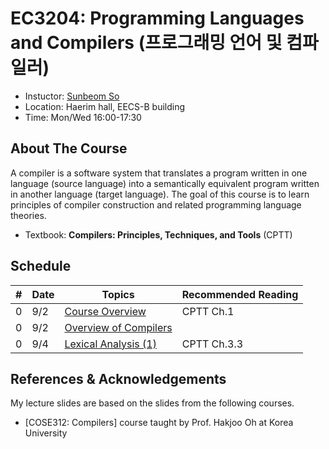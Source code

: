 # EC3204: Programming Languages and Compilers (프로그래밍 언어 및 컴파일러)
* Instuctor: [Sunbeom So](https://gist-pal.github.io)
* Location: Haerim hall, EECS-B building
* Time: Mon/Wed 16:00-17:30

## About The Course
A compiler is a software system that translates a program written in one language (source language) into a semantically equivalent program written in another language (target language).
The goal of this course is to learn principles of compiler construction and related programming language theories.
* Textbook: **Compilers: Principles, Techniques, and Tools** (CPTT)

## Schedule
|#|Date|Topics|Recommended Reading|
|-|-|------|------|
|0|9/2|[Course Overview](slides/lec0.pdf)|CPTT Ch.1|
|0|9/2|[Overview of Compilers](slides/lec1.pdf)||
|0|9/4|[Lexical Analysis (1)](slides/lec2.pdf)|CPTT Ch.3.3|

## References & Acknowledgements
My lecture slides are based on the slides from the following courses.

* [COSE312: Compilers] course taught by Prof. Hakjoo Oh at Korea University
